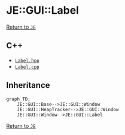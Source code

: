 # JE::GUI::Label

[Return to `JE`](/docs/je.md)

## C++

- [`Label.hpp`](/src/je/Label.hpp)
- [`Label.cpp`](/src/je/Label.cpp)

## Inheritance

```mermaid
graph TD;
    JE::GUI::Base-->JE::GUI::Window
    JE::GUI::HeapTracker-->JE::GUI::Window
    JE::GUI::Window-->JE::GUI::Label
```

[Return to `JE`](/docs/je.md)